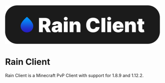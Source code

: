 ![Rain Client](https://raw.githubusercontent.com/RainClient/client/main/.github-readme/rain-banner.png)

# Rain Client
Rain Client is a Minecraft PvP Client with support for 1.8.9 and 1.12.2.
